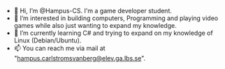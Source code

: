 - 👋 Hi, I’m @Hampus-CS. I'm a game developer student.
- 👀 I’m interested in building computers, Programming and playing video games while also just wanting to expand my knowledge.
- 🌱 I’m currently learning C# and trying to expand on my knowledge of Linux (Debian/Ubuntu).
- 📫 You can reach me via mail at "hampus.carlstromsvanberg@elev.ga.lbs.se".

<!---
Hampus-CS/Hampus-CS is a ✨ special ✨ repository because its `README.md` (this file) appears on your GitHub profile.
You can click the Preview link to take a look at your changes.
--->
